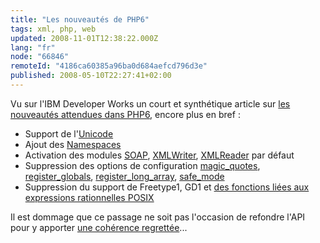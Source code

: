 ```yaml
---
title: "Les nouveautés de PHP6"
tags: xml, php, web
updated: 2008-11-01T12:38:22.000Z
lang: "fr"
node: "66846"
remoteId: "4186ca60385a96ba0d684aefcd796d3e"
published: 2008-05-10T22:27:41+02:00
---
```


Vu sur l'IBM Developer Works un court et synthétique article sur [les nouveautés attendues dans PHP6](http://www.ibm.com/developerworks/library/os-php-future/index.html), encore plus en bref :

* Support de l'[Unicode](http://fr.wikipedia.org/wiki/Unicode)
* Ajout des [Namespaces](http://fr.wikipedia.org/wiki/Namespace)
* Activation des modules [SOAP](http://fr.php.net/manual/fr/book.soap.php), [XMLWriter](http://fr.php.net/manual/fr/book.xmlwriter.php), [XMLReader](http://fr.php.net/manual/fr/book.xmlreader.php) par défaut
* Suppression des options de configuration [magic_quotes](http://fr.php.net/manual/fr/info.configuration.php#ini.magic-quotes-gpc), [register_globals](http://fr.php.net/manual/fr/security.globals.php), [register_long_array](http://fr.php.net/manual/fr/ini.core.php#ini.register-long-arrays), [safe_mode](http://fr.php.net/manual/fr/features.safe-mode.php)
* Suppression du support de Freetype1, GD1 et [des fonctions liées aux expressions rationnelles POSIX](http://fr.php.net/manual/fr/book.regex.php)

Il est dommage que ce passage ne soit pas l'occasion de refondre l'API pour y apporter [une cohérence regrettée](http://www.phpindex.com/index.php/2007/02/28/3067-et-si-php-etait-audite-demain)...

